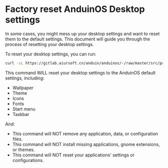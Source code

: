 # Factory reset AnduinOS Desktop settings

In some cases, you might mess up your desktop settings and want to reset them to the default settings. This document will guide you through the process of resetting your desktop settings.

To reset your desktop settings, you can run:

```bash title="Reset Desktop Settings"
curl -sL https://gitlab.aiursoft.cn/anduin/anduinos/-/raw/master/src/patches/dconf/dconf.ini?ref_type=heads | dconf load /org/gnome/
```

This command WILL reset your desktop settings to the AnduinOS default settings, including:

* Wallpaper
* Theme
* Icons
* Fonts
* Start menu
* Taskbar

And:

* This command will NOT remove any application, data, or configuration files.
* This command will NOT install missing applications, gnome extensions, or themes.
* This command will NOT reset your applications' settings or configurations.
